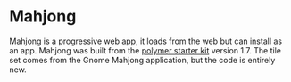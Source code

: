 # Mahjong

Mahjong is a progressive web app, it loads from the web but can install as an app.
Mahjong was built from the [polymer starter kit](http://polymer-project.org) version 1.7.
The tile set comes from the Gnome Mahjong application, but the code is entirely new.